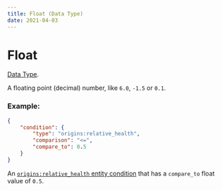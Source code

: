 ```yaml
---
title: Float (Data Type)
date: 2021-04-03
---
```

# Float

[Data Type](../data_types.md).

A floating point (decimal) number, like `6.0`, `-1.5` or `0.1`.

### Example:

```json
{
	"condition": {
		"type": "origins:relative_health",
		"comparison": "<=",
		"compare_to": 0.5
	}
}
```

An [`origins:relative_health` entity condition](../entity_conditions/relative_health.md) that has a `compare_to` float value of `0.5`.